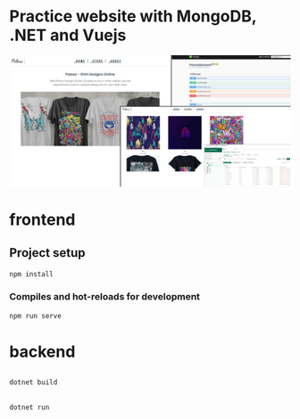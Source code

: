 # Practice website with MongoDB, .NET and Vuejs

![alt text](layout_preview.jpg)


# frontend

## Project setup
```
npm install
```

### Compiles and hot-reloads for development
```
npm run serve
```

# backend

## 
```
dotnet build
```

## 
```
dotnet run
```
